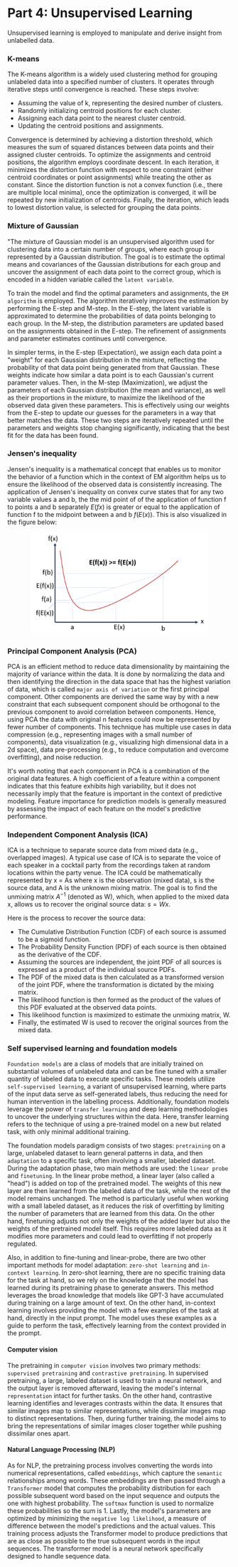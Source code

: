 # Part 4: Unsupervised Learning
Unsupervised learning is employed to manipulate and derive insight from unlabelled data.
### K-means
The K-means algorithm is a widely used clustering method for grouping unlabeled data into a specified number of clusters. It operates through iterative steps until convergence is reached. These steps involve:

- Assuming the value of k, representing the desired number of clusters.
- Randomly initializing centroid positions for each cluster.
- Assigning each data point to the nearest cluster centroid.
- Updating the centroid positions and assignments.  

Convergence is determined by achieving a distortion threshold, which measures the sum of squared distances between data points and their assigned cluster centroids. To optimize the assignments and centroid positions, the algorithm employs coordinate descent. In each iteration, it minimizes the distortion function with respect to one constraint (either centroid coordinates or point assignments) while treating the other as constant. Since the distortion function is not a convex function (i.e., there are multiple local minima), once the optimization is converged, it will be repeated by new initialization of centroids. Finally, the iteration, which leads to lowest distortion value, is selected for grouping the data points.

### Mixture of Gaussian
"The mixture of Gaussian model is an unsupervised algorithm used for clustering data into a certain number of groups, where each group is represented by a Gaussian distribution. The goal is to estimate the optimal means and covariances of the Gaussian distributions for each group and uncover the assignment of each data point to the correct group, which is encoded in a hidden variable called the `latent variable`. 

To train the model and find the optimal parameters and assignments, the `EM algorithm` is employed. The algorithm iteratively improves the estimation by performing the E-step and M-step. In the E-step, the latent variable is approximated to determine the probabilities of data points belonging to each group. In the M-step, the distribution parameters are updated based on the  assignments obtained in the E-step. The refinement of assignments and parameter estimates continues until convergence.

In simpler terms, in the E-step (Expectation), we assign each data point a "weight" for each Gaussian distribution in the mixture, reflecting the probability of that data point being generated from that Gaussian. These weights indicate how similar a data point is to each Gaussian's current parameter values. Then, in the M-step (Maximization), we adjust the parameters of each Gaussian distribution (the mean and variance), as well as their proportions in the mixture, to maximize the likelihood of the observed data given these parameters. This is effectively using our weights from the E-step to update our guesses for the parameters in a way that better matches the data. These two steps are iteratively repeated until the parameters and weights stop changing significantly, indicating that the best fit for the data has been found.

### Jensen's inequality
Jensen's inequality is a mathematical concept that enables us to monitor the behavior of a function which in the context of EM algorithm helps us to ensure the likelihood of the observed data is consistently increasing. The application of Jensen's inequality on convex curve states that for any two variable values a and b, the the mid point of of the application of function f to points a and b separately $E(fx)$ is greater or equal to the application of function f to the midpoint between a and b $f(E(x))$. This is also visualized in the figure below:

<p align="center">
  <img src="Figure/Jensens_inequality.png" alt="Hypothesis Function" width="400"/>
</p>

### Principal Component Analysis (PCA)

PCA is an efficient method to reduce data dimensionality by maintaining the majority of variance within the data. It is done by normalizing the data and then identifying the direction in the data space that has the highest variation of data, which is called `major axis of variation` or the first principal component. Other components are derived the same way by with a new constraint that each subsequent component should be orthogonal to the previous component to avoid correlation between components. Hence, using PCA the data with original n features could now be represented by fewer number of components. This technique has multiple use cases in data compression (e.g., representing images with a small number of components), data visualization (e.g., visualizing high dimensional data in a 2d space), data pre-processing (e.g., to reduce computation and overcome overfitting), and noise reduction.  

It's worth noting that each component in PCA is a combination of the original data features. A high coefficient of a feature within a component indicates that this feature exhibits high variability, but it does not necessarily imply that the feature is important in the context of predictive modeling. Feature importance for prediction models is generally measured by assessing the impact of each feature on the model's predictive performance.

### Independent Component Analysis (ICA)

ICA is a technique to separate source data from mixed data (e.g., overlapped images). A typical use case of ICA is to separate the voice of each speaker in a cocktail party from the recordings taken at random locations within the party venue. The ICA could be mathematically represented by x = As where x is the observation (mixed data), s is the source data, and A is the unknown mixing matrix. The goal is to find the unmixing matrix $A^{-1}$ (denoted as W), which, when applied to the mixed data x, allows us to recover the original source data: $s = Wx$.

Here is the process to recover the source data: 
- The Cumulative Distribution Function (CDF) of each source is assumed to be a sigmoid function.
- The Probability Density Function (PDF) of each source is then obtained as the derivative of the CDF.
- Assuming the sources are independent, the joint PDF of all sources is expressed as a product of the individual source PDFs.
- The PDF of the mixed data is then calculated as a transformed version of the joint PDF, where the transformation is dictated by the mixing matrix.
- The likelihood function is then formed as the product of the values of this PDF evaluated at the observed data points.
- This likelihood function is maximized to estimate the unmixing matrix, W.
- Finally, the estimated W is used to recover the original sources from the mixed data.

### Self supervised learning and foundation models
`Foundation models` are a class of models that are initially trained on substantial volumes of unlabeled data and can be fine tuned with a smaller quantity of labeled data to execute specific tasks. These models utilize `self-supervised learning`, a variant of unsupervised learning, where parts of the input data serve as self-generated labels, thus reducing the need for human intervention in the labelling process. Additionally, foundation models leverage the power of `transfer learning` and deep learning methodologies to uncover the underlying structures within the data. Here, transfer learning refers to the technique of using a pre-trained model on a new but related task, with only minimal additional training.

The foundation models paradigm consists of two stages: `pretraining` on a large, unlabeled dataset to learn general patterns in data, and then `adaptation` to a specific task, often involving a smaller, labeled dataset. During the adaptation phase, two main methods are used: the `linear probe` and `finetuning`. In the linear probe method, a linear layer (also called a "head") is added on top of the pretrained model. The weights of this new layer are then learned from the labeled data of the task, while the rest of the model remains unchanged. The method is particularly useful when working with a small labeled dataset, as it reduces the risk of overfitting by limiting the number of parameters that are learned from this data. On the other hand, finetuning adjusts not only the weights of the added layer but also the weights of the pretrained model itself. This requires more labeled data as it modifies more parameters and could lead to overfitting if not properly regulated.

Also, in addition to fine-tuning and linear-probe, there are two other important methods for model adaptation: `zero-shot learning` and `in-context learning`. In zero-shot learning, there are no specific training data for the task at hand, so we rely on the knowledge that the model has learned during its pretraining phase to generate answers. This method leverages the broad knowledge that models like GPT-3 have accumulated during training on a large amount of text. On the other hand, in-context learning involves providing the model with a few examples of the task at hand, directly in the input prompt. The model uses these examples as a guide to perform the task, effectively learning from the context provided in the prompt. 

#### Computer vision

The pretraining in `computer vision` involves two primary methods: `supervised pretraining` and `contrastive pretraining`. In supervised pretraining, a large, labeled dataset is used to train a neural network, and the output layer is removed afterward, leaving the model's internal `representation` intact for further tasks. On the other hand, contrastive learning identifies and leverages contrasts within the data. It ensures that similar images map to similar representations, while dissimilar images map to distinct representations. Then, during further training, the model aims to bring the representations of similar images closer together while pushing dissimilar ones apart.

#### Natural Language Processing (NLP)
As for NLP, the pretraining process involves converting the words into numerical representations, called `embeddings`, which capture the `semantic` relationships among words. These embeddings are then passed through a `Transformer` model that computes the probability distribution for each possible subsequent word based on the input sequence and outputs the one with highest probability. The `softmax` function is used to normalize these probabilities so the sum is 1. Lastly, the model's parameters are optimized by minimizing the `negative log likelihood`, a measure of difference between the model's predictions and the actual values. This training process adjusts the Transformer model to produce predictions that are as close as possible to the true subsequent words in the input sequences. The transformer model is a neural network specifically designed to handle sequence data.
